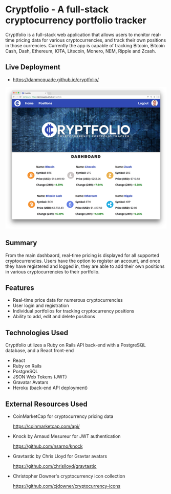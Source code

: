 # Cryptfolio - A full-stack cryptocurrency portfolio tracker

Cryptfolio is a full-stack web application that allows users to monitor real-time pricing data for various cryptocurrencies, and track their own positions in those currencies. Currently the app is capable of tracking Bitcoin, Bitcoin Cash, Dash, Ethereum, IOTA, Litecoin, Monero, NEM, Ripple and Zcash.

## Live Deployment
- https://danmcquade.github.io/cryptfolio/

![Cryptfolio Preview Screenshot](https://github.com/danmcquade/cryptfolio/blob/master/preview.png)

## Summary

From the main dashbaord, real-time pricing is displayed for all supported cryptocurrencies. Users have the option to register an account, and once they have registered and logged in, they are able to add their own positions in various cryptocurrencies to their portfolio.  

## Features
- Real-time price data for numerous cryptocurrencies
- User login and registration
- Individual portfolios for tracking cryptocurrency positions
- Ability to add, edit and delete positions

## Technologies Used
Cryptfolio utilizes a Ruby on Rails API back-end with a PostgreSQL database, and a React front-end

- React
- Ruby on Rails
- PostgreSQL
- JSON Web Tokens (JWT)
- Gravatar Avatars
- Heroku (back-end API deployment)

## External Resources Used

- CoinMarketCap for cryptocurrency pricing data

   https://coinmarketcap.com/api/

- Knock by Arnaud Mesureur for JWT authentication

   https://github.com/nsarno/knock

- Gravtastic by Chris Lloyd for Gravtar avatars

   https://github.com/chrislloyd/gravtastic

- Christopher Downer's cryptocurrency icon collection

   https://github.com/cjdowner/cryptocurrency-icons
